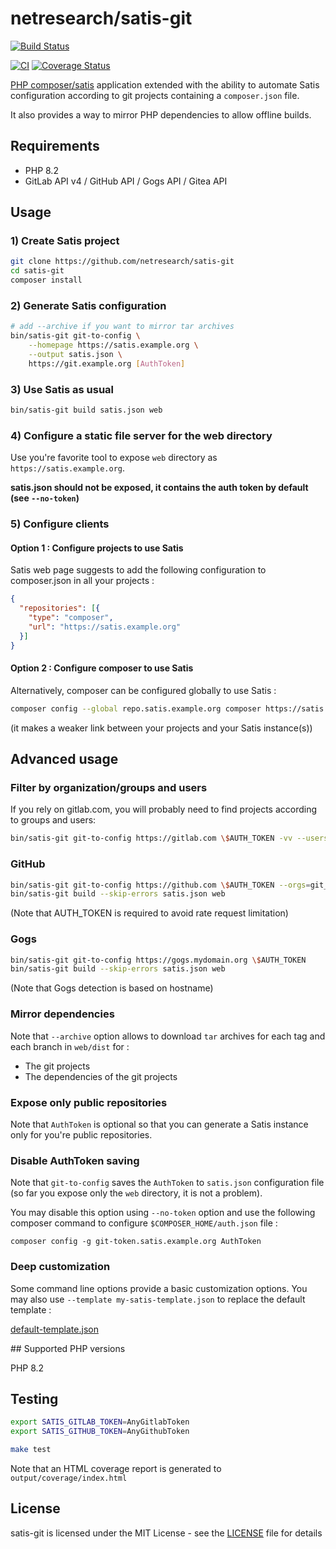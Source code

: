 # netresearch/satis-git

[![Build Status](https://travis-ci.org/netresearch/satis-git.svg)](https://travis-ci.org/netresearch/satis-git)

[![CI](https://github.com/netresearch/satis-gitlab/actions/workflows/ci.yml/badge.svg)](https://github.com/netresearch/satis-gitlab/actions/workflows/ci.yml) [![Coverage Status](https://coveralls.io/repos/github/netresearch/satis-gitlab/badge.svg?branch=master)](https://coveralls.io/github/netresearch/satis-gitlab?branch=master)

[PHP composer/satis](https://github.com/composer/satis) application extended with the ability to automate Satis 
configuration according to git projects containing a `composer.json` file.

It also provides a way to mirror PHP dependencies to allow offline builds.

## Requirements

* PHP 8.2
* GitLab API v4 / GitHub API / Gogs API / Gitea API

## Usage

### 1) Create Satis project

```bash
git clone https://github.com/netresearch/satis-git
cd satis-git
composer install
```


### 2) Generate Satis configuration

```bash
# add --archive if you want to mirror tar archives
bin/satis-git git-to-config \
    --homepage https://satis.example.org \
    --output satis.json \
    https://git.example.org [AuthToken]
```

### 3) Use Satis as usual

```bash
bin/satis-git build satis.json web
```

### 4) Configure a static file server for the web directory

Use you're favorite tool to expose `web` directory as `https://satis.example.org`.

**satis.json should not be exposed, it contains the auth token by default (see `--no-token`)**

### 5) Configure clients

#### Option 1 : Configure projects to use Satis

Satis web page suggests to add the following configuration to composer.json in all your projects :

```json
{
  "repositories": [{
    "type": "composer",
    "url": "https://satis.example.org"
  }]
}
```

#### Option 2 : Configure composer to use Satis

Alternatively, composer can be configured globally to use Satis :

```bash
composer config --global repo.satis.example.org composer https://satis.example.org
```

(it makes a weaker link between your projects and your Satis instance(s))


## Advanced usage

### Filter by organization/groups and users

If you rely on gitlab.com, you will probably need to find projects according to groups and users:

```bash
bin/satis-git git-to-config https://gitlab.com \$AUTH_TOKEN -vv --users=git_username --orgs=organization_name
```

### GitHub

```bash
bin/satis-git git-to-config https://github.com \$AUTH_TOKEN --orgs=git_organization --users=git_username
bin/satis-git build --skip-errors satis.json web
```

(Note that AUTH_TOKEN is required to avoid rate request limitation)

### Gogs

```bash
bin/satis-git git-to-config https://gogs.mydomain.org \$AUTH_TOKEN
bin/satis-git build --skip-errors satis.json web
```

(Note that Gogs detection is based on hostname)

### Mirror dependencies

Note that `--archive` option allows to download `tar` archives for each tag and each branch in `web/dist` for :

* The git projects
* The dependencies of the git projects


### Expose only public repositories

Note that `AuthToken` is optional so that you can generate a Satis instance only for you're public repositories.


### Disable AuthToken saving

Note that `git-to-config` saves the `AuthToken` to `satis.json` configuration file (so far you expose only the `web` 
directory, it is not a problem). 

You may disable this option using `--no-token` option and use the following composer command to configure 
`$COMPOSER_HOME/auth.json` file :

`composer config -g git-token.satis.example.org AuthToken`


### Deep customization

Some command line options provide a basic customization options. You may also use `--template my-satis-template.json` 
to replace the default template :

[default-template.json](src/MBO/SatisGit/Resources/default-template.json)


## Supported PHP versions

PHP 8.2

## Testing

```bash
export SATIS_GITLAB_TOKEN=AnyGitlabToken
export SATIS_GITHUB_TOKEN=AnyGithubToken

make test
```

Note that an HTML coverage report is generated to `output/coverage/index.html`

## License

satis-git is licensed under the MIT License - see the [LICENSE](LICENSE) file for details
